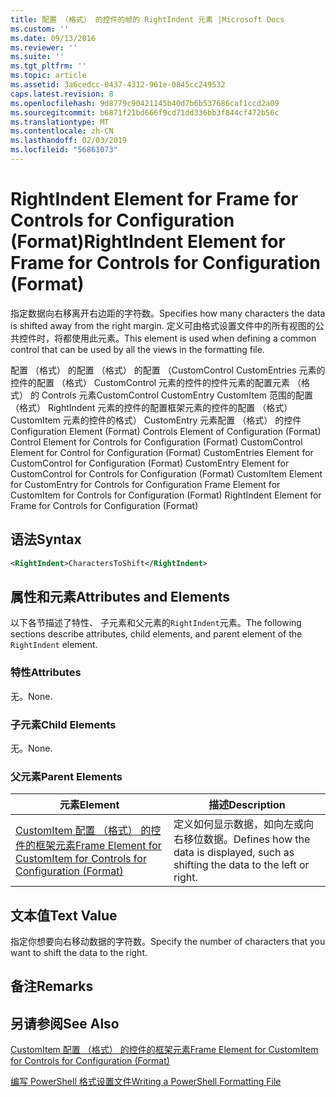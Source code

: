 ```yaml
---
title: 配置 （格式） 的控件的帧的 RightIndent 元素 |Microsoft Docs
ms.custom: ''
ms.date: 09/13/2016
ms.reviewer: ''
ms.suite: ''
ms.tgt_pltfrm: ''
ms.topic: article
ms.assetid: 3a6cedcc-0437-4312-961e-0845cc249532
caps.latest.revision: 8
ms.openlocfilehash: 9d8779c90421145b40d7b6b537686caf1ccd2a09
ms.sourcegitcommit: b6871f21bd666f9cd71dd336bb3f844cf472b56c
ms.translationtype: MT
ms.contentlocale: zh-CN
ms.lasthandoff: 02/03/2019
ms.locfileid: "56861073"
---
```

# <a name="rightindent-element-for-frame-for-controls-for-configuration-format"></a><span data-ttu-id="374a2-102">RightIndent Element for Frame for Controls for Configuration (Format)</span><span class="sxs-lookup"><span data-stu-id="374a2-102">RightIndent Element for Frame for Controls for Configuration (Format)</span></span>

<span data-ttu-id="374a2-103">指定数据向右移离开右边距的字符数。</span><span class="sxs-lookup"><span data-stu-id="374a2-103">Specifies how many characters the data is shifted away from the right margin.</span></span> <span data-ttu-id="374a2-104">定义可由格式设置文件中的所有视图的公共控件时，将都使用此元素。</span><span class="sxs-lookup"><span data-stu-id="374a2-104">This element is used when defining a common control that can be used by all the views in the formatting file.</span></span>

<span data-ttu-id="374a2-105">配置 （格式） 的配置 （格式） 的配置 （CustomControl CustomEntries 元素的控件的配置 （格式） CustomControl 元素的控件的控件元素的配置元素 （格式） 的 Controls 元素CustomControl CustomEntry CustomItem 范围的配置 （格式） RightIndent 元素的控件的配置框架元素的控件的配置 （格式） CustomItem 元素的控件的格式） CustomEntry 元素配置 （格式） 的控件</span><span class="sxs-lookup"><span data-stu-id="374a2-105">Configuration Element (Format) Controls Element of Configuration (Format) Control Element for Controls for Configuration (Format) CustomControl Element for Control for Configuration (Format) CustomEntries Element for CustomControl for Configuration (Format) CustomEntry Element for CustomControl for Controls for Configuration (Format) CustomItem Element for CustomEntry for Controls for Configuration Frame Element for CustomItem for Controls for Configuration (Format) RightIndent Element for Frame for Controls for Configuration (Format)</span></span>

## <a name="syntax"></a><span data-ttu-id="374a2-106">语法</span><span class="sxs-lookup"><span data-stu-id="374a2-106">Syntax</span></span>

```xml
<RightIndent>CharactersToShift</RightIndent>
```

## <a name="attributes-and-elements"></a><span data-ttu-id="374a2-107">属性和元素</span><span class="sxs-lookup"><span data-stu-id="374a2-107">Attributes and Elements</span></span>

<span data-ttu-id="374a2-108">以下各节描述了特性、 子元素和父元素的`RightIndent`元素。</span><span class="sxs-lookup"><span data-stu-id="374a2-108">The following sections describe attributes, child elements, and parent element of the `RightIndent` element.</span></span>

### <a name="attributes"></a><span data-ttu-id="374a2-109">特性</span><span class="sxs-lookup"><span data-stu-id="374a2-109">Attributes</span></span>

<span data-ttu-id="374a2-110">无。</span><span class="sxs-lookup"><span data-stu-id="374a2-110">None.</span></span>

### <a name="child-elements"></a><span data-ttu-id="374a2-111">子元素</span><span class="sxs-lookup"><span data-stu-id="374a2-111">Child Elements</span></span>

<span data-ttu-id="374a2-112">无。</span><span class="sxs-lookup"><span data-stu-id="374a2-112">None.</span></span>

### <a name="parent-elements"></a><span data-ttu-id="374a2-113">父元素</span><span class="sxs-lookup"><span data-stu-id="374a2-113">Parent Elements</span></span>

|<span data-ttu-id="374a2-114">元素</span><span class="sxs-lookup"><span data-stu-id="374a2-114">Element</span></span>|<span data-ttu-id="374a2-115">描述</span><span class="sxs-lookup"><span data-stu-id="374a2-115">Description</span></span>|
|-------------|-----------------|
|[<span data-ttu-id="374a2-116">CustomItem 配置 （格式） 的控件的框架元素</span><span class="sxs-lookup"><span data-stu-id="374a2-116">Frame Element for CustomItem for Controls for Configuration (Format)</span></span>](./frame-element-for-customitem-for-controls-for-configuration-format.md)|<span data-ttu-id="374a2-117">定义如何显示数据，如向左或向右移位数据。</span><span class="sxs-lookup"><span data-stu-id="374a2-117">Defines how the data is displayed, such as shifting the data to the left or right.</span></span>|

## <a name="text-value"></a><span data-ttu-id="374a2-118">文本值</span><span class="sxs-lookup"><span data-stu-id="374a2-118">Text Value</span></span>

<span data-ttu-id="374a2-119">指定你想要向右移动数据的字符数。</span><span class="sxs-lookup"><span data-stu-id="374a2-119">Specify the number of characters that you want to shift the data to the right.</span></span>

## <a name="remarks"></a><span data-ttu-id="374a2-120">备注</span><span class="sxs-lookup"><span data-stu-id="374a2-120">Remarks</span></span>

## <a name="see-also"></a><span data-ttu-id="374a2-121">另请参阅</span><span class="sxs-lookup"><span data-stu-id="374a2-121">See Also</span></span>

[<span data-ttu-id="374a2-122">CustomItem 配置 （格式） 的控件的框架元素</span><span class="sxs-lookup"><span data-stu-id="374a2-122">Frame Element for CustomItem for Controls for Configuration (Format)</span></span>](./frame-element-for-customitem-for-controls-for-configuration-format.md)

[<span data-ttu-id="374a2-123">编写 PowerShell 格式设置文件</span><span class="sxs-lookup"><span data-stu-id="374a2-123">Writing a PowerShell Formatting File</span></span>](./writing-a-powershell-formatting-file.md)
